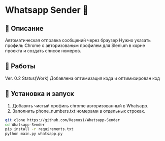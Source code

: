 # Whatsapp Sender 🚀

## 📌 Описание
Автоматическая отправка сообщений через браузер
Нужно указать профиль Chrome с авторизованым профилем для Slenium в корне проекта и создать список номеров.

## 🔧 Работы
Ver. 0.2 Status(Work)
Добавлена оптимизация кода и оптимизирован код

## 🔧 Установка и запуск
1. Добавить чистый профиль chrome авторизованный в Whatsapp.
2. Заполнить phone_numbers.txt номерами в отдельных строках.

```bash
git clone https://github.com/Resmus1/Whatsapp-Sender
cd Whatsapp-Sender
pip install -r requirements.txt
python main.py whatsapp.py